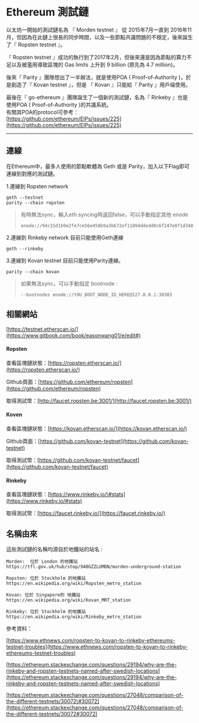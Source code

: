 # Ethereum 測試鏈

以太坊一開始的測試鏈名為 『 Morden testnet 』 從 2015年7月一直到 2016年11月，但因為在此鏈上很長的同步時間，以及一些節點共識問題的不穩定，後來誕生了『 Ropsten testnet 』。

『 Ropsten testnet 』成功的執行到了2017年2月，但後來還是因為節點的算力不足以及被濫用導致區塊的 Gas limits 上升到 9 billion \(原先為 4.7 million\)。

後來『 Parity 』團隊想出了一半辦法，就是使用POA \( Proof-of-Authority \)，於是創造了『 Kovan testnet 』，但是 『 Kovan 』只能給『 Parity 』用戶端使用。

最後在『 go-ethereum 』團隊誕生了一個新的測試鏈，名為『 Rinkeby 』也是使用POA \( Proof-of-Authority \)的共識系統。  
有關其POA的protocol可參考：[https://github.com/ethereum/EIPs/issues/225](https://github.com/ethereum/EIPs/issues/225)

---

## 連線

在Ethereum中，最多人使用的節點軟體為 Geth 或是 Parity，加入以下Flag即可連線到對應的測試鏈。

1.連線到 Ropsten network

```
geth --testnet
parity --chain ropsten
```

> 有時無法sync，輸入eth.syncing時返回false，可以手動指定其他 enode
>
> ```
> enode://94c15d1b9e2fe7ce56e458b9a3b672ef11894ddedd0c6f247e0f1d3487f52b66208fb4aeb8179fce6e3a749ea93ed147c37976d67af557508d199d9594c35f09@192.81.208.223:30303
> ```

2.連線到 Rinkeby network 目前只能使用Geth連線

```
geth --rinkeby
```

3.連線到 Kovan testnet 目前只能使用Parity連線。

```
parity --chain kovan
```

> 如果無法sync，可以手動指定 bootnode :
>
> ```
> --bootnodes enode://YOU_BOOT_NODE_ID_HERE@127.0.0.1:30303
> ```

## 相關網站

[https://testnet.etherscan.io/](https://www.gitbook.com/book/easonwang01/e/edit#)

#### Ropsten

查看區塊鏈狀態：[https://ropsten.etherscan.io/](https://ropsten.etherscan.io/)

GIthub頁面：[https://github.com/ethereum/ropsten](https://github.com/ethereum/ropsten)

取得測試幣：[http://faucet.ropsten.be:3001/](http://faucet.ropsten.be:3001/)

#### Koven

查看區塊鏈狀態：[https://kovan.etherscan.io/](https://kovan.etherscan.io/)

GIthub頁面：[https://github.com/kovan-testnet](https://github.com/kovan-testnet)

取得測試幣：[https://github.com/kovan-testnet/faucet](https://github.com/kovan-testnet/faucet)

#### Rinkeby

查看區塊鏈狀態：[https://www.rinkeby.io/\#stats](https://www.rinkeby.io/#stats)

取得測試幣：[https://faucet.rinkeby.io/](https://faucet.rinkeby.io/)

## 名稱由來

這些測試鏈的名稱均源自於地鐵站的站名 :

```
Morden:  位於 London 的地鐵站  
https://tfl.gov.uk/hub/stop/940GZZLUMDN/morden-underground-station

Ropsten: 位於 Stockholm 的地鐵站 
https://en.wikipedia.org/wiki/Ropsten_metro_station

Kovan: 位於 Singapore的 地鐵站
https://en.wikipedia.org/wiki/Kovan_MRT_station

Rinkeby: 位於 Stockholm 的地鐵站
https://en.wikipedia.org/wiki/Rinkeby_metro_station
```

參考資料：

[https://www.ethnews.com/ropsten-to-kovan-to-rinkeby-ethereums-testnet-troubles](https://www.ethnews.com/ropsten-to-kovan-to-rinkeby-ethereums-testnet-troubles)

[https://ethereum.stackexchange.com/questions/29194/why-are-the-rinkeby-and-ropsten-testnets-named-after-swedish-locations](https://ethereum.stackexchange.com/questions/29194/why-are-the-rinkeby-and-ropsten-testnets-named-after-swedish-locations)

[https://ethereum.stackexchange.com/questions/27048/comparison-of-the-different-testnets/30072\#30072](https://ethereum.stackexchange.com/questions/27048/comparison-of-the-different-testnets/30072#30072)

